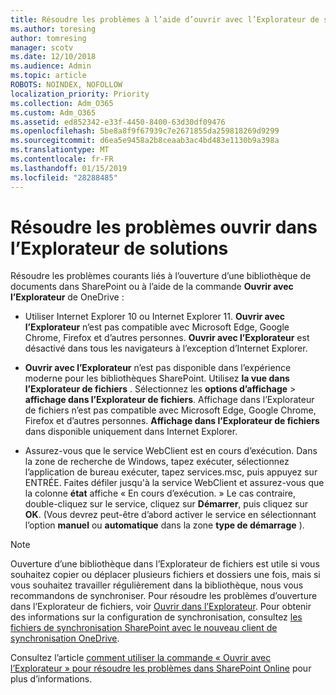 ```yaml
---
title: Résoudre les problèmes à l’aide d’ouvrir avec l’Explorateur de solutions
ms.author: toresing
author: tomresing
manager: scotv
ms.date: 12/10/2018
ms.audience: Admin
ms.topic: article
ROBOTS: NOINDEX, NOFOLLOW
localization_priority: Priority
ms.collection: Adm_O365
ms.custom: Adm_O365
ms.assetid: ed852342-e33f-4450-8400-63d30df09476
ms.openlocfilehash: 5be8a8f9f67939c7e2671855da259818269d9299
ms.sourcegitcommit: d6ea5e9458a2b8ceaab3ac4bd483e1130b9a398a
ms.translationtype: MT
ms.contentlocale: fr-FR
ms.lasthandoff: 01/15/2019
ms.locfileid: "28288485"
---
```

# <a name="fix-problems-with-open-with-explorer"></a>Résoudre les problèmes ouvrir dans l’Explorateur de solutions

Résoudre les problèmes courants liés à l’ouverture d’une bibliothèque de documents dans SharePoint ou à l’aide de la commande **Ouvrir avec l’Explorateur** de OneDrive : 
  
- Utiliser Internet Explorer 10 ou Internet Explorer 11. **Ouvrir avec l’Explorateur** n’est pas compatible avec Microsoft Edge, Google Chrome, Firefox et d’autres personnes. **Ouvrir avec l’Explorateur** est désactivé dans tous les navigateurs à l’exception d’Internet Explorer. 
    
- **Ouvrir avec l’Explorateur** n’est pas disponible dans l’expérience moderne pour les bibliothèques SharePoint. Utilisez **la vue dans l’Explorateur de fichiers** . Sélectionnez les **options d’affichage** \> **affichage dans l’Explorateur de fichiers**. Affichage dans l’Explorateur de fichiers n’est pas compatible avec Microsoft Edge, Google Chrome, Firefox et d’autres personnes. **Affichage dans l’Explorateur de fichiers** dans disponible uniquement dans Internet Explorer. 
    
- Assurez-vous que le service WebClient est en cours d’exécution. Dans la zone de recherche de Windows, tapez exécuter, sélectionnez l’application de bureau exécuter, tapez services.msc, puis appuyez sur ENTRÉE. Faites défiler jusqu'à la service WebClient et assurez-vous que la colonne **état** affiche « En cours d’exécution. » Le cas contraire, double-cliquez sur le service, cliquez sur **Démarrer**, puis cliquez sur **OK**. (Vous devrez peut-être d’abord activer le service en sélectionnant l’option **manuel** ou **automatique** dans la zone **type de démarrage** ). 
    
> [!NOTE]
> Ouverture d’une bibliothèque dans l’Explorateur de fichiers est utile si vous souhaitez copier ou déplacer plusieurs fichiers et dossiers une fois, mais si vous souhaitez travailler régulièrement dans la bibliothèque, nous vous recommandons de synchroniser. Pour résoudre les problèmes d’ouverture dans l’Explorateur de fichiers, voir [Ouvrir dans l’Explorateur](https://go.microsoft.com/fwlink/?linkid=871665). Pour obtenir des informations sur la configuration de synchronisation, consultez [les fichiers de synchronisation SharePoint avec le nouveau client de synchronisation OneDrive](https://go.microsoft.com/fwlink/?linkid=871666).
  
Consultez l’article [comment utiliser la commande « Ouvrir avec l’Explorateur » pour résoudre les problèmes dans SharePoint Online](https://support.office.com/en-us/article/How-to-use-the-Open-with-Explorer-command-to-troubleshoot-issues-in-SharePoint-Online-87155331-0c92-4224-a4c1-da5c21c4ade4) pour plus d’informations. 
  

